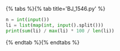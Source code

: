 {% tabs %}{% tab title='BJ_1546.py' %}

```py
n = int(input())
li = list(map(int, input().split()))
print(sum(li) / max(li) * 100 / len(li))
```

{% endtab %}{% endtabs %}
